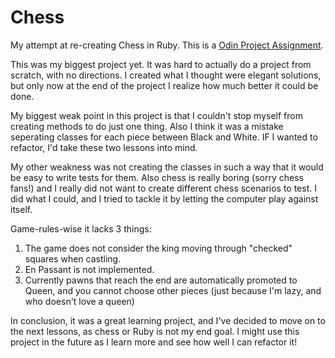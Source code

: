 # Chess
My attempt at re-creating Chess in Ruby. This is a [Odin Project Assignment](https://www.theodinproject.com/lessons/ruby-ruby-final-project).

This was my biggest project yet. It was hard to actually do a project from scratch, with no directions. I created what I thought were elegant solutions, but only now at the end of the project I realize how much better it could be done.

My biggest weak point in this project is that I couldn't stop myself from creating methods to do just one thing. Also I think it was a mistake seperating classes for each piece between Black and White. IF I wanted to refactor, I'd take these two lessons into mind.

My other weakness was not creating the classes in such a way that it would be easy to write tests for them. Also chess is really boring (sorry chess fans!) and I really did not want to create different chess scenarios to test. I did what I could, and I tried to tackle it by letting the computer play against itself.

Game-rules-wise it lacks 3 things:
1) The game does not consider the king moving through "checked" squares when castling.
2) En Passant is not implemented.
3) Currently pawns that reach the end are automatically promoted to Queen, and you cannot choose other pieces (just because I'm lazy, and who doesn't love a queen)

In conclusion, it was a great learning project, and I've decided to move on to the next lessons, as chess or Ruby is not my end goal. I might use this project in the future as I learn more and see how well I can refactor it!